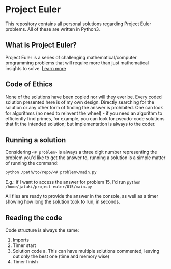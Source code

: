 # Project Euler

This repository contains all personal solutions regarding Project Euler problems. All of these are written in Python3.

## What is Project Euler?

Project Euler is a series of challenging mathematical/computer programming problems that will require more than just mathematical insights to solve. [Learn more](https://projecteuler.net/about)

## Code of Ethics

None of the solutions have been copied nor will they ever be. Every coded solution presented here is of my own design. Directly searching for the solution or any other form of finding the answer is prohibited. One can look for algorithms (no need to reinvent the wheel) - if you need an algorithm to efficiently find primes, for example, you can look for pseudo-code solutions that fit the intended solution; but implementation is always to the coder.

## Running a solution

Considering `<# problem>` is always a three digit number representing the problem you'd like to get the answer to, running a solution is a simple matter of running the command:

`python /path/to/repo/<# problem>/main.py`

E.g.: if I want to access the answer for problem 15, I'd run `python /home/jataki/project-euler/015/main.py`

All files are ready to provide the answer in the console, as well as a timer showing how long the solution took to run, in seconds.

## Reading the code

Code structure is always the same:

1. Imports
2. Timer start
3. Solution code
    a. This can have multiple solutions commented, leaving out only the best one (time and memory wise)
4. Timer finish
